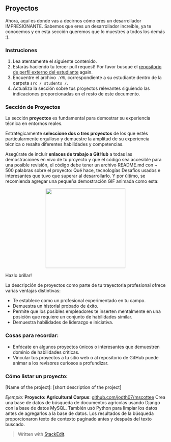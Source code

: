 ## Proyectos
Ahora, aquí es donde vas a decirnos cómo eres un desarrollador IMPRESIONANTE. Sabemos que eres un desarrollador increíble, ya te conocemos y en esta sección queremos que lo muestres a todos los demás :).

### Instruciones
 1. Lea atentamente el siguiente contenido.
 2. Estarás haciendo tu tercer pull request! Por favor busque el [repositorio de perfil externo del estudiante](https://github.com/4GeeksAcademy/student-external-profile) again.
 3. Encuentre el archivo `.YML` correspondiente a su estudiante dentro de la carpeta `src / students /`.
 4. Actualiza la sección sobre tus proyectos relevantes siguiendo las indicaciones proporcionadas en el resto de este documento.

### Sección de Proyectos
La sección **proyectos** es fundamental para demostrar su experiencia técnica en entornos reales.

Estratégicamente **seleccione dos o tres proyectos** de los que estés particularmente orgulloso y demuestre la amplitud de su experiencia técnica o resalte diferentes habilidades y competencias.

Asegúrate de incluir **enlaces de trabajo a GitHub** a todas las demostraciones en vivo de tu proyecto y que el código sea accesible para una posible revisión, el código debe tener un archivo README.md con ~ 500 palabras sobre el proyecto: Qué hace, tecnologías Desafíos usados e interesantes que tuvo que superar al desarrollarlo. Y por último, se recomienda agregar una pequeña demostración GIF animada como esta:
<p align="center">
<img src="https://ucarecdn.com/c16892ee-ef76-4733-9448-9360a845ea73/68747470733a2f2f6d656469612e67697068792e636f6d2f6d656469612f4644745a675239795a4a564d4f784a5443542f67697068792e676966.gif" height="250"  />
</p>
Hazlo brillar!

La descripción de proyectos como parte de tu trayectoria profesional ofrece varias ventajas distintivas:
-   Te establece como un profesional experimentado en tu campo.
-   Demuestra un historial probado de éxito.
-   Permite que los posibles empleadores te inserten mentalmente en una posición que requiere un conjunto de habilidades similar.
-   Demuestra habilidades de liderazgo e iniciativa.

### Cosas para recordar:
 - Enfócate en algunos proyectos únicos o interesantes que demuestren dominio de habilidades críticas.
 - Vincular tus proyectos a tu sitio web o al repositorio de GitHub puede animar a los revisores curiosos a profundizar.

### Cómo listar un proyecto:
[Name of the project]: [short description of the project]

*Ejemplo:*
**Proyecto: Agricultural Corpus**: [github.com/jodth07/mscottee](github.com/jodth07/mscotee)
Crea una base de datos de búsqueda de documentos agrícolas usando Django con la base de datos MySQL. También usó Python para limpiar los datos antes de agregarlos a la base de datos. Los resultados de la búsqueda proporcionaron texto de contexto paginado antes y después del texto buscado.


> Written with [StackEdit](https://stackedit.io/).
<!--stackedit_data:
eyJoaXN0b3J5IjpbLTEwOTQ0MjA0ODQsLTE1MzUwODMxNzNdfQ
==
-->
